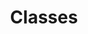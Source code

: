---
types: "word"

title: "Classes"

categories: ['']

tags: ['Classes']

arabic: 'الأصناف'

arexps: []

enwords: ['Classes']

enexps: []

arlexicons: 'ص'

enlexicons: 'C'

authors: ['Ruqayya Roshdy']

translators: ['']

citations: 'تطبيقات الذكاء الاصطناعي في خدمة اللغة العربية'

sources: 'مركز الملك عبدالله بن عبدالعزيز الدولي لخدمة اللغة العربية'

word: "true"

slug: ""
---
